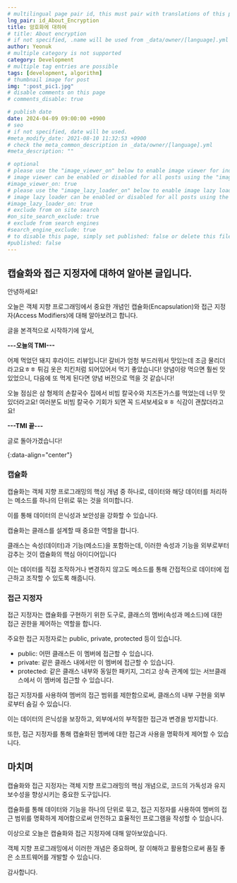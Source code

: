 ```yaml
---
# multilingual page pair id, this must pair with translations of this page. (This name must be unique)
lng_pair: id_About_Encryption
title: 암호화에 대하여
# title: About encryption
# if not specified, .name will be used from _data/owner/[language].yml
author: Yeonuk
# multiple category is not supported
category: Development
# multiple tag entries are possible
tags: [development, algorithm]
# thumbnail image for post
img: ":post_pic1.jpg"
# disable comments on this page
# comments_disable: true

# publish date
date: 2024-04-09 09:00:00 +0900
# seo
# if not specified, date will be used.
#meta_modify_date: 2021-08-10 11:32:53 +0900
# check the meta_common_description in _data/owner/[language].yml
#meta_description: ""

# optional
# please use the "image_viewer_on" below to enable image viewer for individual pages or posts (_posts/ or [language]/_posts folders).
# image viewer can be enabled or disabled for all posts using the "image_viewer_posts: true" setting in _data/conf/main.yml.
#image_viewer_on: true
# please use the "image_lazy_loader_on" below to enable image lazy loader for individual pages or posts (_posts/ or [language]/_posts folders).
# image lazy loader can be enabled or disabled for all posts using the "image_lazy_loader_posts: true" setting in _data/conf/main.yml.
#image_lazy_loader_on: true
# exclude from on site search
#on_site_search_exclude: true
# exclude from search engines
#search_engine_exclude: true
# to disable this page, simply set published: false or delete this file
#published: false
---
```


<!-- outline-start -->

## 캡슐화와 접근 지정자에 대하여 알아본 글입니다.

안녕하세요!

오늘은 객체 지향 프로그래밍에서 중요한 개념인 캡슐화(Encapsulation)와 접근 지정자(Access Modifiers)에 대해 알아보려고 합니다.

글을 본격적으로 시작하기에 앞서,

**---오늘의 TMI---**

어제 먹었던 돼지 후라이드 리뷰입니다! 갈비가 엄청 부드러워서 맛있는데 조금 물리더라고요ㅎㅎ 튀김 옷은 치킨처럼 되어있어서 먹기 좋았습니다! 양념이랑 먹으면 훨씬 맛있었으니, 다음에 또 먹게 된다면 양념 버전으로 먹을 것 같습니다!

오늘 점심은 삼 형제의 손칼국수 집에서 비빔 칼국수와 치즈돈가스를 먹었는데 너무 맛있더라고요! 여러분도 비빔 칼국수 기회가 되면 꼭 드셔보세요ㅎㅎ 식감이 괜찮더라고요!

**---TMI 끝---**

글로 돌아가겠습니다!

{:data-align="center"}

<!-- outline-end -->

### 캡슐화

캡슐화는 객체 지향 프로그래밍의 핵심 개념 중 하나로, 데이터와 해당 데이터를 처리하는 메소드를 하나의 단위로 묶는 것을 의미합니다.

이를 통해 데이터의 은닉성과 보안성을 강화할 수 있습니다.

캡슐화는 클래스를 설계할 때 중요한 역할을 합니다.

클래스는 속성(데이터)과 기능(메소드)을 포함하는데, 이러한 속성과 기능을 외부로부터 감추는 것이 캡슐화의 핵심 아이디어입니다

이는 데이터를 직접 조작하거나 변경하지 않고도 메소드를 통해 간접적으로 데이터에 접근하고 조작할 수 있도록 해줍니다.

### 접근 지정자

접근 지정자는 캡슐화를 구현하기 위한 도구로, 클래스의 멤버(속성과 메소드)에 대한 접근 권한을 제어하는 역할을 합니다.

주요한 접근 지정자로는 public, private, protected 등이 있습니다.

- public: 어떤 클래스든 이 멤버에 접근할 수 있습니다.
- private: 같은 클래스 내에서만 이 멤버에 접근할 수 있습니다.
- protected: 같은 클래스 내부와 동일한 패키지, 그리고 상속 관계에 있는 서브클래스에서 이 멤버에 접근할 수 있습니다.

접근 지정자를 사용하여 멤버의 접근 범위를 제한함으로써, 클래스의 내부 구현을 외부로부터 숨길 수 있습니다.

이는 데이터의 은닉성을 보장하고, 외부에서의 부적절한 접근과 변경을 방지합니다.

또한, 접근 지정자를 통해 캡슐화된 멤버에 대한 접근과 사용을 명확하게 제어할 수 있습니다.

## 마치며

캡슐화와 접근 지정자는 객체 지향 프로그래밍의 핵심 개념으로, 코드의 가독성과 유지 보수성을 향상시키는 중요한 도구입니다.

캡슐화를 통해 데이터와 기능을 하나의 단위로 묶고, 접근 지정자를 사용하여 멤버의 접근 범위를 명확하게 제어함으로써 안전하고 효율적인 프로그램을 작성할 수 있습니다.

이상으로 오늘은 캡슐화와 접근 지정자에 대해 알아보았습니다.

객체 지향 프로그래밍에서 이러한 개념은 중요하며, 잘 이해하고 활용함으로써 품질 좋은 소프트웨어를 개발할 수 있습니다.

감사합니다.
